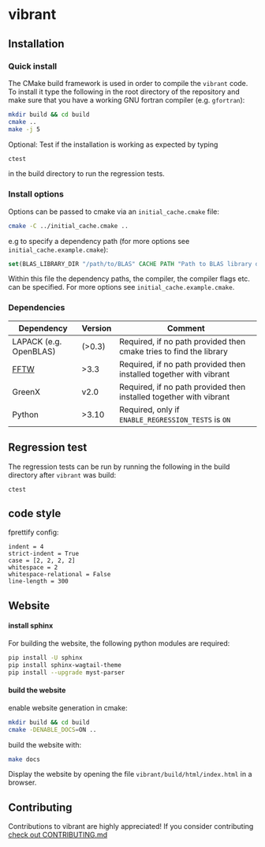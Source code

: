 # vibrant

## Installation 

### Quick install

The CMake build framework is used in order to compile the `vibrant` code. To install it type the following in the root directory of the repository and make sure that you have a working GNU fortran compiler (e.g. `gfortran`):
```bash 
mkdir build && cd build 
cmake ..
make -j 5
```
Optional: Test if the installation is working as expected by typing 
```bash
ctest 
```
in the build directory to run the regression tests.

### Install options

Options can be passed to cmake via an `initial_cache.cmake` file:
```bash 
cmake -C ../initial_cache.cmake ..
```
e.g to specify a dependency path (for more options see `initial_cache.example.cmake`):
```cmake 
set(BLAS_LIBRARY_DIR "/path/to/BLAS" CACHE PATH "Path to BLAS library directory")
```
Within this file the dependency paths, the compiler, the compiler flags etc. can be specified. For more options see `initial_cache.example.cmake`.

### Dependencies

| Dependency | Version | Comment |
|---|---|---|
LAPACK (e.g. OpenBLAS) | (>0.3) | Required, if no path provided then cmake tries to find the library |
[FFTW](https://www.fftw.org/) | >3.3 | Required, if no path provided then installed together with vibrant | 
GreenX | v2.0 | Required, if no path provided then installed together with vibrant |
Python | >3.10 | Required, only if `ENABLE_REGRESSION_TESTS` is `ON` |


## Regression test 
The regression tests can be run by running the following in the build directory after `vibrant` was build:
```
ctest 
```

## code style

fprettify config:
```
indent = 4
strict-indent = True
case = [2, 2, 2, 2]
whitespace = 2
whitespace-relational = False
line-length = 300
```

## Website

#### install sphinx 
For building the website, the following python modules are required:
```bash
pip install -U sphinx
pip install sphinx-wagtail-theme
pip install --upgrade myst-parser
```

#### build the website 
enable website generation in cmake:
```bash 
mkdir build && cd build
cmake -DENABLE_DOCS=ON ..
```
build the website with:
```bash 
make docs
```
Display the website by opening the file `vibrant/build/html/index.html` in a browser.


## Contributing

Contributions to vibrant are highly appreciated! If you consider contributing [check out CONTRIBUTING.md]()